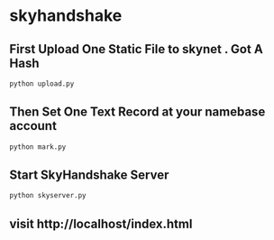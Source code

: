 # skyhandshake

## First Upload One Static File to skynet . Got A Hash 

```python
python upload.py
```

## Then Set One Text Record at your namebase account 

```python
python mark.py
```

## Start SkyHandshake Server

```python
python skyserver.py
```

## visit http://localhost/index.html